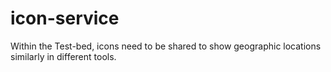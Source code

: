 # icon-service
Within the Test-bed, icons need to be shared to show geographic locations similarly in different tools.
